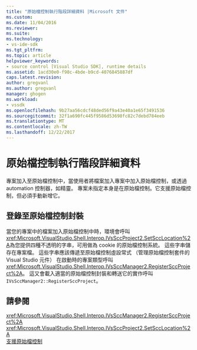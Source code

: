```yaml
---
title: "原始檔控制執行階段詳細資料 |Microsoft 文件"
ms.custom: 
ms.date: 11/04/2016
ms.reviewer: 
ms.suite: 
ms.technology:
- vs-ide-sdk
ms.tgt_pltfrm: 
ms.topic: article
helpviewer_keywords:
- source control [Visual Studio SDK], runtime details
ms.assetid: 1acd30e0-f98c-4bde-b9cd-4076845887df
caps.latest.revision: 
author: gregvanl
ms.author: gregvanl
manager: ghogen
ms.workload:
- vssdk
ms.openlocfilehash: 9b27aa56cdcf48ded56f9a43e40a1e65f3491536
ms.sourcegitcommit: 32f1a690fc445f9586d53698fc82c7debd784eeb
ms.translationtype: MT
ms.contentlocale: zh-TW
ms.lasthandoff: 12/22/2017
---
```

# <a name="source-control-runtime-details"></a>原始檔控制執行階段詳細資料
專案加入至原始檔控制中，當使用者將檔案加入專案中加入原始檔控制，或透過 automation 控制器，如精靈。 專案未指定本身是在原始檔控制。它支援原始檔控制，但必須手動新增它。  
  
## <a name="registering-with-a-source-control-package"></a>登錄至原始檔控制封裝  
 當您的專案中的檔案加入原始檔控制中時，環境會呼叫<xref:Microsoft.VisualStudio.Shell.Interop.IVsSccProject2.SetSccLocation%2A>為您提供四種不透明的字串，可用做為 cookie 的原始檔控制系統。 這些字串儲存在專案檔。 這些字串應該傳遞至原始檔控制虛設常式 （管理原始檔控制套件的 Visual Studio 元件） 在啟動時的專案類型呼叫<xref:Microsoft.VisualStudio.Shell.Interop.IVsSccManager2.RegisterSccProject%2A>。 這又會載入適當的原始檔控制封裝和轉送它的實作呼叫`IVsSccManager2::RegisterSccProject`。  
  
## <a name="see-also"></a>請參閱  
 <xref:Microsoft.VisualStudio.Shell.Interop.IVsSccManager2.RegisterSccProject%2A>   
 <xref:Microsoft.VisualStudio.Shell.Interop.IVsSccProject2.SetSccLocation%2A>   
 [支援原始檔控制](../../extensibility/internals/supporting-source-control.md)